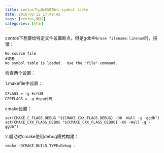 ```yaml
---
title: centos下gdb调试报no symbol table
date: 2018-02-12 17:49:42
tags: [centos,调试]
categories: [贴士]
---
```


centos下想要给特定文件设置断点<!-- more -->，但是gdb中`break filename:linenum`时，报错：

```shell
No source file
#或者
No symbol table is loaded.  Use the "file" command.
```

检查两个设置：

1.makefile中设置：

```shell
CFLAGS = -g #c代码
CPPFLAGS = -g #cpp代码
```

cmake设置：

```shell
set(CMAKE_C_FLAGS_DEBUG "${CMAKE_CXX_FLAGS_DEBUG} -O0 -Wall -g -ggdb")
set(CMAKE_CXX_FLAGS_DEBUG "${CMAKE_CXX_FLAGS_DEBUG} -O0 -Wall -g -ggdb")
```

2.启动时cmake使用debug模式构建：

```shell
cmake -DCMAKE_BUILD_TYPE=Debug .
```
